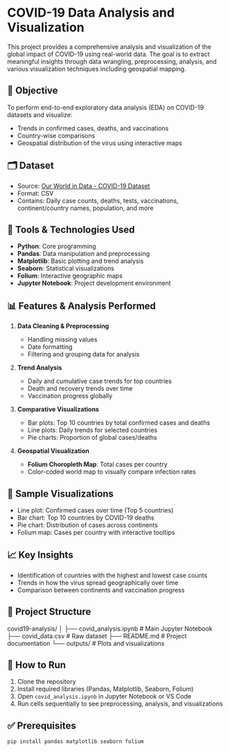 # COVID-19 Data Analysis and Visualization

This project provides a comprehensive analysis and visualization of the global impact of COVID-19 using real-world data. The goal is to extract meaningful insights through data wrangling, preprocessing, analysis, and various visualization techniques including geospatial mapping.

## 📌 Objective

To perform end-to-end exploratory data analysis (EDA) on COVID-19 datasets and visualize:
- Trends in confirmed cases, deaths, and vaccinations
- Country-wise comparisons
- Geospatial distribution of the virus using interactive maps

## 🗂️ Dataset

- Source: [Our World in Data - COVID-19 Dataset](https://ourworldindata.org/covid-deaths)  
- Format: CSV  
- Contains: Daily case counts, deaths, tests, vaccinations, continent/country names, population, and more

## 🔧 Tools & Technologies Used

- **Python**: Core programming
- **Pandas**: Data manipulation and preprocessing
- **Matplotlib**: Basic plotting and trend analysis
- **Seaborn**: Statistical visualizations
- **Folium**: Interactive geographic maps
- **Jupyter Notebook**: Project development environment

## 📊 Features & Analysis Performed

1. **Data Cleaning & Preprocessing**
   - Handling missing values
   - Date formatting
   - Filtering and grouping data for analysis

2. **Trend Analysis**
   - Daily and cumulative case trends for top countries
   - Death and recovery trends over time
   - Vaccination progress globally

3. **Comparative Visualizations**
   - Bar plots: Top 10 countries by total confirmed cases and deaths
   - Line plots: Daily trends for selected countries
   - Pie charts: Proportion of global cases/deaths

4. **Geospatial Visualization**
   - **Folium Choropleth Map**: Total cases per country
   - Color-coded world map to visually compare infection rates

## 📌 Sample Visualizations

- Line plot: Confirmed cases over time (Top 5 countries)
- Bar chart: Top 10 countries by COVID-19 deaths
- Pie chart: Distribution of cases across continents
- Folium map: Cases per country with interactive tooltips

## 📈 Key Insights

- Identification of countries with the highest and lowest case counts
- Trends in how the virus spread geographically over time
- Comparison between continents and vaccination progress

## 📁 Project Structure

covid19-analysis/
│
├── covid_analysis.ipynb # Main Jupyter Notebook
├── covid_data.csv # Raw dataset
├── README.md # Project documentation
└── outputs/ # Plots and visualizations

## 🚀 How to Run

1. Clone the repository
2. Install required libraries (Pandas, Matplotlib, Seaborn, Folium)
3. Open `covid_analysis.ipynb` in Jupyter Notebook or VS Code
4. Run cells sequentially to see preprocessing, analysis, and visualizations

## ✅ Prerequisites

```bash
pip install pandas matplotlib seaborn folium
